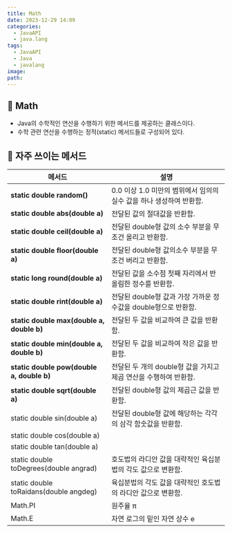 ```yaml
---
title: Math
date: 2023-12-29 14:09
categories:
  - JavaAPI
  - java.lang
tags:
  - JavaAPI
  - Java
  - javalang
image: 
path:
---
```


## 🌈 Math
+ Java의 수학적인 연산을 수행하기 위한 메서드를 제공하는 클래스이다.
+ 수학 관련 연산을 수행하는 정적(static) 메서드들로 구성되어 있다.

## 🌈 자주 쓰이는 메서드

| 메서드                                    | 설명                                                                |
| ----------------------------------------- | ------------------------------------------------------------------- |
| **static double random()**                | 0.0 이상 1.0 미만의 범위에서 임의의 실수 값을 하나 생성하여 반환함. |
| **static double abs(double a)**           | 전달된 값의 절대값을 반환함.                                        |
| **static double ceil(double a)**          | 전달된 double형 값의 소수 부분을 무조건 올리고 반환함.              |
| **static double floor(double a)**         | 전달된 double형 값의소수 부분을 무조건 버리고 반환함.               |
| **static long round(double a)**           | 전달된 값을 소수점 첫째 자리에서 반올림한 정수를 반환함.            |
| **static double rint(double a)**          | 전달된 double형 값과 가장 가까운 정수값을 double형으로 반환함.      |
| **static double max(double a, double b)** | 전달된 두 값을 비교하여 큰 값을 반환함.                             |
| **static double min(double a, double b)** | 전달된 두 값을 비교하여 작은 값을 반환함.                           |
| **static double pow(double a, double b)** | 전달된 두 개의 double형 값을 가지고 제곱 연산을 수행하여 반환함.    |
| **static double sqrt(double a)**          | 전달된 double형 값의 제곱근 값을 반환함.                            |
| static double sin(double a)               | 전달된 double형 값에 해당하는 각각의 삼각 함숫값을 반환함.          |
| static double cos(double a)               |                                                                     |
| static double tan(double a)               |                                                                     |
| static double toDegrees(double angrad)    | 호도법의 라디안 값을 대략적인 육십분법의 각도 값으로 변환함.        |
| static double toRaidans(double angdeg)    | 육십분법의 각도 값을 대략적인 호도법의 라디안 값으로 변환함.        |
| Math.PI                                   | 원주율 π                                                                    |
| Math.E                                          | 자연 로그의 밑인 자연 상수 e                                                                    |
